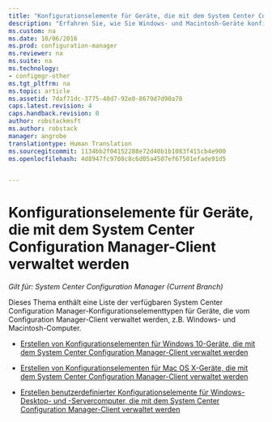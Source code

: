 ```yaml
---
title: "Konfigurationselemente für Geräte, die mit dem System Center Configuration Manager-Client verwaltet werden | System Center Configuration Manager"
description: "Erfahren Sie, wie Sie Windows- und Macintosh-Geräte konfigurieren, die mit dem System Center Configuration Manager-Client verwaltet werden."
ms.custom: na
ms.date: 10/06/2016
ms.prod: configuration-manager
ms.reviewer: na
ms.suite: na
ms.technology:
- configmgr-other
ms.tgt_pltfrm: na
ms.topic: article
ms.assetid: 7daf71dc-3775-40d7-92e0-8679d7d90a78
caps.latest.revision: 4
caps.handback.revision: 0
author: robstackmsft
ms.author: robstack
manager: angrobe
translationtype: Human Translation
ms.sourcegitcommit: 1134bb2f04152288e72d40b1b1083f415cb4e900
ms.openlocfilehash: 4d8947fc9708c8c6d05a4507ef67501efade91d5


---
```

# <a name="configuration-items-for-devices-managed-with-the-system-center-configuration-manager-client"></a>Konfigurationselemente für Geräte, die mit dem System Center Configuration Manager-Client verwaltet werden

*Gilt für: System Center Configuration Manager (Current Branch)*

Dieses Thema enthält eine Liste der verfügbaren System Center Configuration Manager-Konfigurationselementtypen für Geräte, die vom Configuration Manager-Client verwaltet werden, z.B. Windows- und Macintosh-Computer.  

-   [Erstellen von Konfigurationselementen für Windows 10-Geräte, die mit dem System Center Configuration Manager-Client verwaltet werden](../../compliance/deploy-use/create-configuration-items-for-windows-10-devices-managed-with-the-client.md)  

-   [Erstellen von Konfigurationselementen für Mac OS X-Geräte, die mit dem System Center Configuration Manager-Client verwaltet werden](../../compliance/deploy-use/create-configuration-items-for-mac-os-x-devices-managed-with-the-client.md)  

-   [Erstellen benutzerdefinierter Konfigurationselemente für Windows-Desktop- und -Servercomputer, die mit dem System Center Configuration Manager-Client verwaltet werden](../../compliance/deploy-use/create-custom-configuration-items-for-windows-desktop-and-server-computers-managed-with-the-client.md)  



<!--HONumber=Nov16_HO1-->


